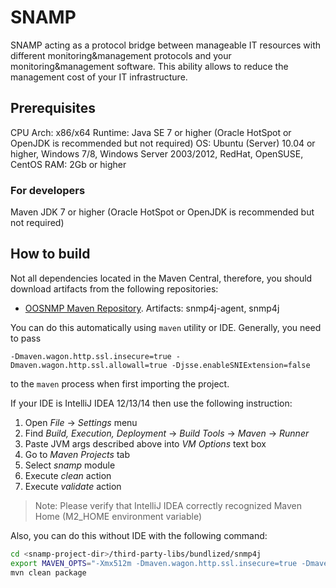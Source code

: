SNAMP
=====

SNAMP acting as a protocol bridge between manageable IT resources with different monitoring&management
protocols and your monitoring&management software. This ability allows to reduce the management cost
of your IT infrastructure.

## Prerequisites
CPU Arch: x86/x64
Runtime: Java SE 7 or higher (Oracle HotSpot or OpenJDK is recommended but not required)
OS: Ubuntu (Server) 10.04 or higher, Windows 7/8, Windows Server 2003/2012, RedHat, OpenSUSE, CentOS
RAM: 2Gb or higher

### For developers
Maven
JDK 7 or higher (Oracle HotSpot or OpenJDK is recommended but not required)

## How to build
Not all dependencies located in the Maven Central, therefore, you should download artifacts from the
following repositories:

* [OOSNMP Maven Repository](https://server.oosnmp.net/dist/release). Artifacts: snmp4j-agent, snmp4j

You can do this automatically using `maven` utility or IDE.
Generally, you need to pass
```
-Dmaven.wagon.http.ssl.insecure=true -Dmaven.wagon.http.ssl.allowall=true -Djsse.enableSNIExtension=false
```
to the `maven` process when first importing the project.

If your IDE is IntelliJ IDEA 12/13/14 then use the following instruction:

1. Open _File_ -> _Settings_ menu
1. Find _Build, Execution, Deployment_ -> _Build Tools_ -> _Maven_ -> _Runner_
1. Paste JVM args described above into _VM Options_ text box
1. Go to _Maven Projects_ tab
1. Select _snamp_ module
1. Execute _clean_ action
1. Execute _validate_ action

> Note: Please verify that IntelliJ IDEA correctly recognized Maven Home (M2_HOME environment variable)

Also, you can do this without IDE with the following command:

```sh
cd <snamp-project-dir>/third-party-libs/bundlized/snmp4j
export MAVEN_OPTS="-Xmx512m -Dmaven.wagon.http.ssl.insecure=true -Dmaven.wagon.http.ssl.allowall=true -Djsse.enableSNIExtension=false"
mvn clean package
```